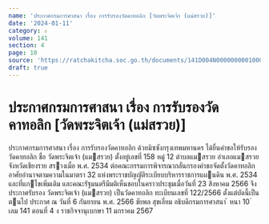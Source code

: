 ```yaml
---
name: 'ประกาศกรมการศาสนา เรื่อง การรับรองวัดคาทอลิก [วัดพระจิตเจ้า (แม่สรวย)]'
date: '2024-01-11'
category: ง
volume: 141
section: 4
page: 10
source: 'https://ratchakitcha.soc.go.th/documents/141D004N0000000001000.pdf'
draft: true
---
```


# ประกาศกรมการศาสนา เรื่อง การรับรองวัดคาทอลิก [วัดพระจิตเจ้า (แม่สรวย)]

ประกาศกรมการศาสนา เรื่อง การรับรองวัดคาทอลิก ด้วยมิซซังกรุงเทพมหานคร ได้ยื่นคําขอให้รับรองวัดคาทอลิก ชื่อ วัดพระจิตเจ้า (แมสรวย) ตั้งอยู่เลขที่ 158 หมู่ 12 ตําบลแมสรวย อําเภอแมสรวย จังหวัดเชียงราย สรางเมื่อ พ.ศ. 2534 ต่อคณะกรรมการพิจารณากลั่นกรองคําขอจัดตั้งวัดคาทอลิก อาศัยอํานาจตามความในมาตรา 32 แห่งพระราชบัญญัติระเบียบบริหารราชการแผนดิน พ.ศ. 2534 และที่แกไขเพิ่มเติม และคณะรัฐมนตรีมีมติเห็นชอบในคราวประชุมเมื่อวันที่ 23 สิงหาคม 2566 จึงประกาศรับรอง วัดพระจิตเจ้า (แมสรวย) เป็นวัดคาทอลิก ทะเบียนเลขที่ 122/2566 ตั้งแต่บัดนี้เป็นตนไป ประกาศ ณ วันที่ 6 กันยายน พ.ศ. 2566 ชัยพล สุขเอี่ยม อธิบดีกรมการศาสนา ้ หนา 10 ่ เลม 141 ตอนที่ 4 ง ราชกิจจานุเบกษา 11 มกราคม 2567
